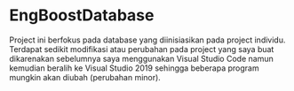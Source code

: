 # EngBoostDatabase
Project ini berfokus pada database yang diinisiasikan pada project individu. Terdapat sedikit modifikasi atau perubahan pada project yang saya buat dikarenakan sebelumnya saya menggunakan Visual Studio Code namun kemudian beralih ke Visual Studio 2019 sehingga beberapa program mungkin akan diubah (perubahan minor).
